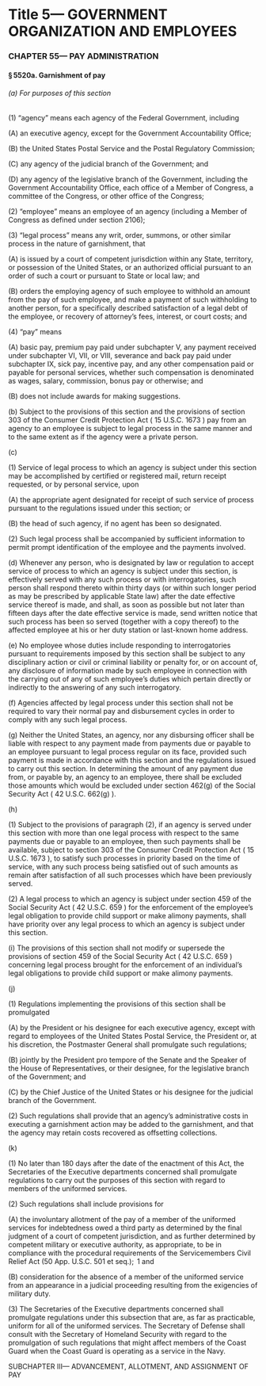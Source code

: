 
# Title 5— GOVERNMENT ORGANIZATION AND EMPLOYEES
### CHAPTER 55— PAY ADMINISTRATION
#### § 5520a. Garnishment of pay
###### (a) For purposes of this section

(1) “agency” means each agency of the Federal Government, including

(A) an executive agency, except for the Government Accountability Office;

(B) the United States Postal Service and the Postal Regulatory Commission;

(C) any agency of the judicial branch of the Government; and

(D) any agency of the legislative branch of the Government, including the Government Accountability Office, each office of a Member of Congress, a committee of the Congress, or other office of the Congress;

(2) “employee” means an employee of an agency (including a Member of Congress as defined under section 2106);

(3) “legal process” means any writ, order, summons, or other similar process in the nature of garnishment, that

(A) is issued by a court of competent jurisdiction within any State, territory, or possession of the United States, or an authorized official pursuant to an order of such a court or pursuant to State or local law; and

(B) orders the employing agency of such employee to withhold an amount from the pay of such employee, and make a payment of such withholding to another person, for a specifically described satisfaction of a legal debt of the employee, or recovery of attorney’s fees, interest, or court costs; and

(4) “pay” means

(A) basic pay, premium pay paid under subchapter V, any payment received under subchapter VI, VII, or VIII, severance and back pay paid under subchapter IX, sick pay, incentive pay, and any other compensation paid or payable for personal services, whether such compensation is denominated as wages, salary, commission, bonus pay or otherwise; and

(B) does not include awards for making suggestions.

(b) Subject to the provisions of this section and the provisions of section 303 of the Consumer Credit Protection Act ( 15 U.S.C. 1673 ) pay from an agency to an employee is subject to legal process in the same manner and to the same extent as if the agency were a private person.

(c)

(1) Service of legal process to which an agency is subject under this section may be accomplished by certified or registered mail, return receipt requested, or by personal service, upon

(A) the appropriate agent designated for receipt of such service of process pursuant to the regulations issued under this section; or

(B) the head of such agency, if no agent has been so designated.

(2) Such legal process shall be accompanied by sufficient information to permit prompt identification of the employee and the payments involved.

(d) Whenever any person, who is designated by law or regulation to accept service of process to which an agency is subject under this section, is effectively served with any such process or with interrogatories, such person shall respond thereto within thirty days (or within such longer period as may be prescribed by applicable State law) after the date effective service thereof is made, and shall, as soon as possible but not later than fifteen days after the date effective service is made, send written notice that such process has been so served (together with a copy thereof) to the affected employee at his or her duty station or last-known home address.

(e) No employee whose duties include responding to interrogatories pursuant to requirements imposed by this section shall be subject to any disciplinary action or civil or criminal liability or penalty for, or on account of, any disclosure of information made by such employee in connection with the carrying out of any of such employee’s duties which pertain directly or indirectly to the answering of any such interrogatory.

(f) Agencies affected by legal process under this section shall not be required to vary their normal pay and disbursement cycles in order to comply with any such legal process.

(g) Neither the United States, an agency, nor any disbursing officer shall be liable with respect to any payment made from payments due or payable to an employee pursuant to legal process regular on its face, provided such payment is made in accordance with this section and the regulations issued to carry out this section. In determining the amount of any payment due from, or payable by, an agency to an employee, there shall be excluded those amounts which would be excluded under section 462(g) of the Social Security Act ( 42 U.S.C. 662(g) ).

(h)

(1) Subject to the provisions of paragraph (2), if an agency is served under this section with more than one legal process with respect to the same payments due or payable to an employee, then such payments shall be available, subject to section 303 of the Consumer Credit Protection Act ( 15 U.S.C. 1673 ), to satisfy such processes in priority based on the time of service, with any such process being satisfied out of such amounts as remain after satisfaction of all such processes which have been previously served.

(2) A legal process to which an agency is subject under section 459 of the Social Security Act ( 42 U.S.C. 659 ) for the enforcement of the employee’s legal obligation to provide child support or make alimony payments, shall have priority over any legal process to which an agency is subject under this section.

(i) The provisions of this section shall not modify or supersede the provisions of section 459 of the Social Security Act ( 42 U.S.C. 659 ) concerning legal process brought for the enforcement of an individual’s legal obligations to provide child support or make alimony payments.

(j)

(1) Regulations implementing the provisions of this section shall be promulgated

(A) by the President or his designee for each executive agency, except with regard to employees of the United States Postal Service, the President or, at his discretion, the Postmaster General shall promulgate such regulations;

(B) jointly by the President pro tempore of the Senate and the Speaker of the House of Representatives, or their designee, for the legislative branch of the Government; and

(C) by the Chief Justice of the United States or his designee for the judicial branch of the Government.

(2) Such regulations shall provide that an agency’s administrative costs in executing a garnishment action may be added to the garnishment, and that the agency may retain costs recovered as offsetting collections.

(k)

(1) No later than 180 days after the date of the enactment of this Act, the Secretaries of the Executive departments concerned shall promulgate regulations to carry out the purposes of this section with regard to members of the uniformed services.

(2) Such regulations shall include provisions for

(A) the involuntary allotment of the pay of a member of the uniformed services for indebtedness owed a third party as determined by the final judgment of a court of competent jurisdiction, and as further determined by competent military or executive authority, as appropriate, to be in compliance with the procedural requirements of the Servicemembers Civil Relief Act (50 App. U.S.C. 501 et seq.);  1 and

(B) consideration for the absence of a member of the uniformed service from an appearance in a judicial proceeding resulting from the exigencies of military duty.

(3) The Secretaries of the Executive departments concerned shall promulgate regulations under this subsection that are, as far as practicable, uniform for all of the uniformed services. The Secretary of Defense shall consult with the Secretary of Homeland Security with regard to the promulgation of such regulations that might affect members of the Coast Guard when the Coast Guard is operating as a service in the Navy.

SUBCHAPTER III— ADVANCEMENT, ALLOTMENT, AND ASSIGNMENT OF PAY
